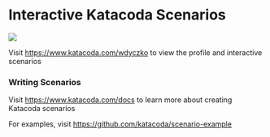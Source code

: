 # Interactive Katacoda Scenarios

[![](http://shields.katacoda.com/katacoda/wdyczko/count.svg)](https://www.katacoda.com/wdyczko "Get your profile on Katacoda.com")

Visit https://www.katacoda.com/wdyczko to view the profile and interactive scenarios

### Writing Scenarios
Visit https://www.katacoda.com/docs to learn more about creating Katacoda scenarios

For examples, visit https://github.com/katacoda/scenario-example
